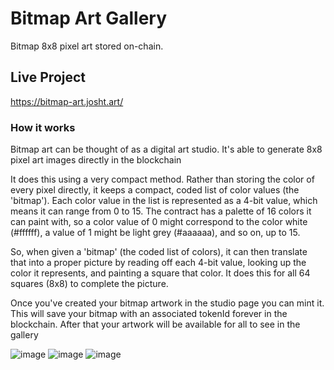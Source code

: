 # Bitmap Art Gallery

Bitmap 8x8 pixel art stored on-chain.

## Live Project

https://bitmap-art.josht.art/

### How it works

Bitmap art can be thought of as a digital art studio. It's able to generate 8x8 pixel art images directly in the blockchain

It does this using a very compact method. Rather than storing the color of every pixel directly, it keeps a compact, coded list of color values (the 'bitmap'). Each color value in the list is represented as a 4-bit value, which means it can range from 0 to 15. The contract has a palette of 16 colors it can paint with, so a color value of 0 might correspond to the color white (#ffffff), a value of 1 might be light grey (#aaaaaa), and so on, up to 15.

So, when given a 'bitmap' (the coded list of colors), it can then translate that into a proper picture by reading off each 4-bit value, looking up the color it represents, and painting a square that color. It does this for all 64 squares (8x8) to complete the picture.

Once you've created your bitmap artwork in the studio page you can mint it. This will save your bitmap with an associated tokenId forever in the blockchain. After that your artwork will be available for all to see in the gallery

![image](https://github.com/jtardioli/bitmap-art-gallery/assets/85530348/d143e1b5-3d8f-4579-93bc-66b9f0ffcfa6)
![image](https://github.com/jtardioli/bitmap-art-gallery/assets/85530348/dd07d693-e31c-451a-9c18-99d1d4bb91b4)
![image](https://github.com/jtardioli/bitmap-art-gallery/assets/85530348/b42eb2b1-aacd-44ac-a40a-1a509ec1082b)

